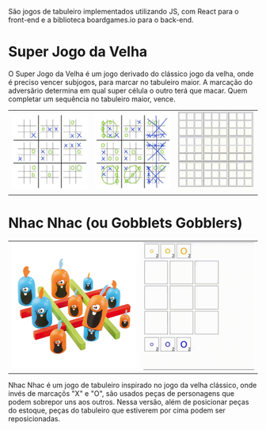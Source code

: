 São jogos de tabuleiro implementados utilizando JS, com React para o front-end e a biblioteca boardgames.io para o back-end.

# Super Jogo da Velha

O Super Jogo da Velha é um jogo derivado do clássico jogo da velha, onde é preciso vencer subjogos, para marcar no tabuleiro maior. A marcação do adversãrio determina em qual super célula o outro terá que macar. Quem completar um sequência no tabuleiro maior, vence.

|   |   |   |
| - | - | - |
| <img src="assets/super0.jpg " width="300" /> | <img src="assets/super1.jpg " width="300" /> | <img src="assets/super.gif " width="300" /> |

# Nhac Nhac (ou Gobblets Gobblers)

|   |   |
| - | - |
| <img src="assets/nhac_nhac.png " width="450" /> | <img src="assets/nhac_nhac.gif" width="400" /> |

Nhac Nhac é um jogo de tabuleiro inspirado no jogo da velha clássico, onde invés de marcaçõs "X" e "O", são usados peças de personagens que podem sobrepor uns aos outros. Nessa versão, além de posicionar peças do estoque, peças do tabuleiro que estiverem por cima podem ser reposicionadas.

